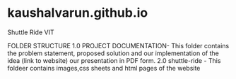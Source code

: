 # kaushalvarun.github.io
Shuttle Ride VIT

FOLDER STRUCTURE
1.0 PROJECT DOCUMENTATION- This folder contains the problem statement, proposed solution and our implementation of the idea (link to website) our presentation in PDF form. 
2.0 shuttle-ride - This foldeer contains images,css sheets and html pages of the website
